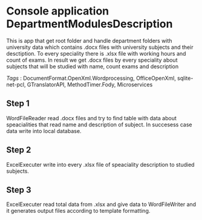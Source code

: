 # Console application DepartmentModulesDescription

This is app that get root folder and handle department folders with university data which contains .docx files with university subjects and their desctiption. To every speciality there is .xlsx file with working hours and count of exams. In result we get .docx files by every speciality about subjects that will be studied with name, count exams and description


*Tags* : DocumentFormat.OpenXml.Wordprocessing, OfficeOpenXml, sqlite-net-pcl, GTranslatorAPI, MethodTimer.Fody, Microservices

Step 1
-
WordFileReader read .docx files and try to find table with data about speacialities that read name and description of subject. In succesess case data write into local database.

Step 2
-
ExcelExecuter write into every .xlsx file of speaciality description to studied subjects.

Step 3
-
ExcelExecuter read total data from .xlsx and give data to WordFileWriter and it generates output files according to template formatting.
